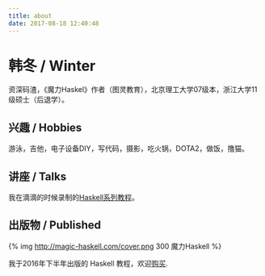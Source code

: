 ```yaml
---
title: about
date: 2017-08-18 12:40:48
---
```


# 韩冬 / Winter

资深码渣，《魔力Haskel》作者（图灵教育），北京理工大学07级本，浙江大学11级硕士（后退学）。

## 兴趣 / Hobbies

游泳，吉他，电子设备DIY，写代码，摄影，吃火锅，DOTA2，做饭，撸猫。

## 

## 讲座 / Talks

我在滴滴的时候录制的[Haskell系列教程](http://www.iqiyi.com/playlist415040402.html)。

## 出版物 / Published

{% img http://magic-haskell.com/cover.png 300 魔力Haskell %}

我于2016年下半年出版的 Haskell 教程，欢迎[购买](http://search.jd.com/Search?keyword=%E9%AD%94%E5%8A%9Bhaskell&amp;enc=utf-8).
